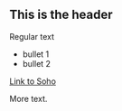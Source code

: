 ## This is the header

Regular text

* bullet 1
* bullet 2

[Link to Soho](http://www.soho-central.net)

More text.